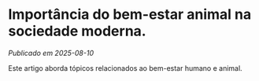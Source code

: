 # Importância do bem-estar animal na sociedade moderna.

*Publicado em 2025-08-10*

Este artigo aborda tópicos relacionados ao bem-estar humano e animal.
